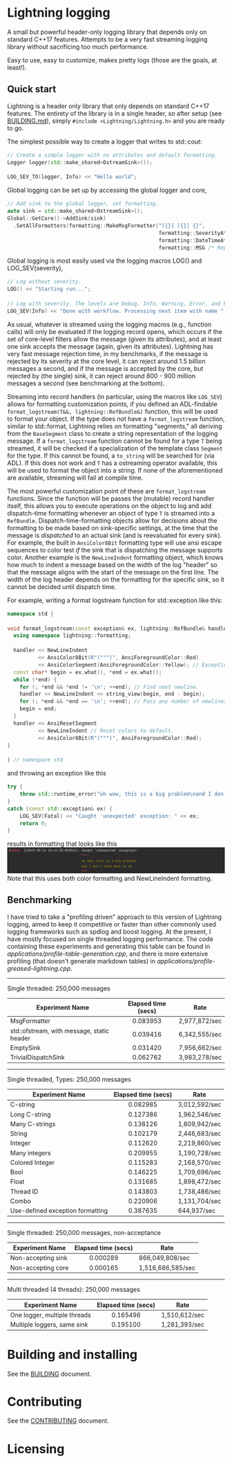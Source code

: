 # Lightning logging

A small but powerful header-only logging library that depends only on standard C++17 features. Attempts to be a very
fast streaming logging library without sacrificing too much performance.

Easy to use, easy to customize, makes pretty logs (those are the goals, at least!).

## Quick start
Lightning is a header only library that only depends on standard C++17 features. The entirety of the library is in a single header,
so after setup (see [BUILDING.md](BUILDING.md)), simply ```#include <Lightning/Lightning.h>``` and you are ready to go.

The simplest possible way to create a logger that writes to std::cout:
```C++
// Create a simple logger with no attributes and default formatting.
Logger logger(std::make_shared<OstreamSink>());

LOG_SEV_TO(logger, Info) << "Hello world";
```

Global logging can be set up by accessing the global logger and core,
```C++
// Add sink to the global logger, set formatting.
auto sink = std::make_shared<OstreamSink>();
Global::GetCore()->AddSink(sink)
  .SetAllFormatters(formatting::MakeMsgFormatter("[{}] [{}] {}",
                                                 formatting::SeverityAttributeFormatter{},
                                                 formatting::DateTimeAttributeFormatter{},
                                                 formatting::MSG /* Represents the message */ ));
```
Global logging is most easily used via the logging macros LOG() and LOG_SEV(severity),
```C++
// Log without severity.
LOG() << "Starting run...";

// Log with severity. The levels are Debug, Info, Warning, Error, and Fatal.
LOG_SEV(Info) << "Done with workflow. Processing next item with name " << item.GetName() << ".";
```

As usual, whatever is streamed using the logging macros (e.g., function calls) will only be evaluated if the
logging record opens, which occurs if the set of core-level filters allow the message (given its attributes), and at
least one sink accepts the message (again, given its attributes). Lightning has very fast message rejection time, in my
benchmarks, if the message is rejected by its severity at the core level, it can reject around 1.5 billion messages a
second, and if the message is accepted by the core, but rejected by (the single) sink, it can reject around 800 - 900
million messages a second (see benchmarking at the bottom).

Streaming into record handlers (in particular, using the macros like ```LOG_SEV```) allows for formatting customization
points, if you defined an ADL-findable ```format_logstream(T&&, lightning::RefBundle&)``` function, this will be used to
format your object. If the type does not have a ```format_logstream``` function, similar to std::format, Lightning
relies on formatting "segments," all deriving from the ```BaseSegment``` class to create a string representation of the
logging message. If a ```format_logstream``` function cannot be found for a type ```T``` being streamed, it will be
checked if a specialization of the template class ```Segment``` for the type. If this cannot be found, a ```to_string```
will be searched for (via ADL). If this does not work and ```T``` has a ostreaming operator available, this will be used
to format the object into a string. If none of the aforementioned are available, streaming will fail at compile time.

The most powerful customization point of these are ```format_logstream``` functions. Since the function will be passes the
(mutable) record handler itself, this allows you to execute operations on the object to log and add dispatch-time
formatting whenever an object of type ```T``` is streamed into a ```RefBundle```. Dispatch-time-formatting objects allow for
decisions about the formatting to be made based on sink-specific settings, at the time that the message is *dispatched*
to an actual sink (and is reevaluated for every sink). For example, the built in ```AnsiColor8Bit``` formatting type will
use ansi escape sequences to color test *if* the sink that is dispatching the message supports color. Another example is
the ```NewLineIndent``` formatting object, which knows how much to indent a message based on the width of the log "header"
so that the message aligns with the start of the message on the first line. The width of the log header depends on the
formatting for the specific sink, so it cannot be decided until dispatch time.

For example, writing a format logstream function for std::exception like this:
```C++
namespace std {

void format_logstream(const exception& ex, lightning::RefBundle& handler) {
  using namespace lightning::formatting;

  handler << NewLineIndent
          << AnsiColor8Bit(R"(""")", AnsiForegroundColor::Red)
          << AnsiColorSegment(AnsiForegroundColor::Yellow); // Exception in yellow.
  const char* begin = ex.what(), *end = ex.what();
  while (*end) {
    for (; *end && *end != '\n'; ++end); // Find next newline.
    handler << NewLineIndent << string_view(begin, end - begin);
    for (; *end && *end == '\n'; ++end); // Pass any number of newlines.
    begin = end;
  }
  handler << AnsiResetSegment
          << NewLineIndent // Reset colors to default.
          << AnsiColor8Bit(R"(""")", AnsiForegroundColor::Red);
}

} // namespace std
```
and throwing an exception like this
```C++
try {
    throw std::runtime_error("oh wow, this is a big problem\nand I don't know what to do");
}
catch (const std::exception& ex) {
    LOG_SEV(Fatal) << "Caught 'unexpected' exception: " << ex;
    return 0;
}
```
results in formatting that looks like this
![Alt text](./images/formatted-exception.png)
Note that this uses both color formatting and NewLineIndent formatting.

## Benchmarking

I have tried to take a "profiling driven" approach to this version of Lightning logging, aimed to keep it competitive or
faster than other commonly used logging frameworks such as spdlog and boost logging. At the present, I have mostly
focused on single threaded logging performance. The code containing these experiments and generating this table can be
found in *applications/profile-table-generation.cpp*, and there is more extensive profiling (that doesn't generate markdown tables)
in *applications/profile-greased-lightning.cpp*.

******************************************************************************************

Single threaded: 250,000 messages

| Experiment Name                            |Elapsed time (secs)     |Rate               |
|--------------------------------------------|:----------------------:|-------------------|
|MsgFormatter                                |0.083953                |2,977,872/sec      |
|std::ofstream, with message, static header  |0.039416                |6,342,555/sec      |
|EmptySink                                   |0.031420                |7,956,662/sec      |
|TrivialDispatchSink                         |0.062762                |3,983,278/sec      |

******************************************************************************************

Single threaded, Types: 250,000 messages

| Experiment Name                            |Elapsed time (secs)     |Rate               |
|--------------------------------------------|:----------------------:|-------------------|
|C-string                                    |0.082985                |3,012,592/sec      |
|Long C-string                               |0.127386                |1,962,546/sec      |
|Many C-strings                              |0.138126                |1,809,942/sec      |
|String                                      |0.102179                |2,446,683/sec      |
|Integer                                     |0.112620                |2,219,860/sec      |
|Many integers                               |0.209955                |1,190,728/sec      |
|Colored Integer                             |0.115283                |2,168,570/sec      |
|Bool                                        |0.146225                |1,709,696/sec      |
|Float                                       |0.131685                |1,898,472/sec      |
|Thread ID                                   |0.143803                |1,738,486/sec      |
|Combo                                       |0.220906                |1,131,704/sec      |
|Use-defined exception formatting            |0.387635                |644,937/sec        |

******************************************************************************************

Single threaded: 250,000 messages, non-acceptance

| Experiment Name                            |Elapsed time (secs)     |Rate               |
|--------------------------------------------|:----------------------:|-------------------|
|Non-accepting sink                          |0.000289                |866,049,808/sec    |
|Non-accepting core                          |0.000165                |1,516,686,585/sec  |

******************************************************************************************

Multi threaded (4 threads): 250,000 messages

| Experiment Name                            |Elapsed time (secs)     |Rate               |
|--------------------------------------------|:----------------------:|-------------------|
|One logger, multiple threads                |0.165496                |1,510,612/sec      |
|Multiple loggers, same sink                 |0.195100                |1,281,393/sec      |


# Building and installing

See the [BUILDING](BUILDING.md) document.

# Contributing

See the [CONTRIBUTING](CONTRIBUTING.md) document.

# Licensing

<!--
Please go to https://choosealicense.com/licenses/ and choose a license that
fits your needs. The recommended license for a project of this type is the
Boost Software License 1.0.
-->
